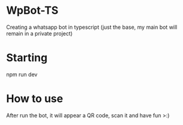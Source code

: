 # WpBot-TS

Creating a whatsapp bot in typescript (just the base, my main bot will remain in a private project)

# Starting

npm run dev

# How to use 

After run the bot, it will appear a QR code, scan it and have fun >:)
